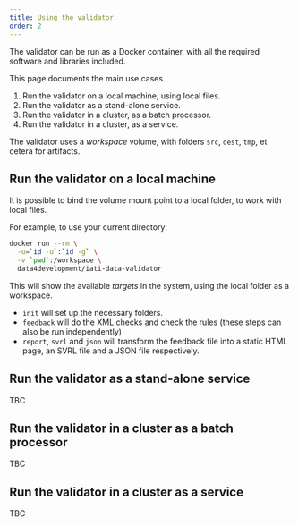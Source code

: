 ```yaml
---
title: Using the validator
order: 2
---
```


The validator can be run as a Docker container, with all the required software and libraries included.

This page documents the main use cases.

1. Run the validator on a local machine, using local files.
2. Run the validator as a stand-alone service.
3. Run the validator in a cluster, as a batch processor. 
4. Run the validator in a cluster, as a service.

The validator uses a *workspace* volume, with folders `src`, `dest`, `tmp`, et 
cetera for artifacts.

## Run the validator on a local machine

It is possible to bind the volume mount point to a local folder, to work with local files.

For example, to use your current directory:

```bash
docker run --rm \
  -u=`id -u`:`id -g` \
  -v `pwd`:/workspace \
  data4development/iati-data-validator
```

This will show the available _targets_ in the system, using the local folder as 
a workspace.

* `init` will set up the necessary folders.
* `feedback` will do the XML checks and check the rules (these steps can also be run 
independently)
* `report`, `svrl` and `json` will transform the feedback file into a static HTML page, 
an SVRL file and a JSON file respectively.

## Run the validator as a stand-alone service

TBC

## Run the validator in a cluster as a batch processor

TBC

## Run the validator in a cluster as a service

TBC